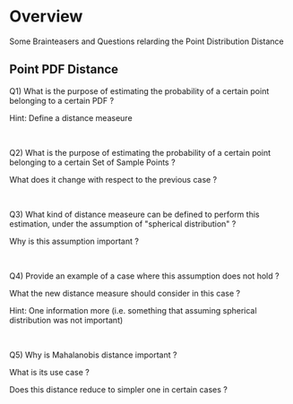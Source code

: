 
# Overview 

Some Brainteasers and Questions relarding the Point Distribution Distance 

## Point PDF Distance 

Q1) What is the purpose of estimating the probability of a certain point belonging to a certain PDF ? 

Hint: Define a distance measeure 

<br/>

Q2) What is the purpose of estimating the probability of a certain point belonging to a certain Set of Sample Points ? 

What does it change with respect to the previous case ? 

<br/>

Q3) What kind of distance measeure can be defined to perform this estimation, under the assumption of "spherical distribution" ? 

Why is this assumption important ? 

<br/>

Q4) Provide an example of a case where this assumption does not hold ? 

What the new distance measure should consider in this case ? 

Hint: One information more (i.e. something that assuming spherical distribution was not important)

<br/>

Q5) Why is Mahalanobis distance important ? 

What is its use case ? 

Does this distance reduce to simpler one in certain cases ? 

